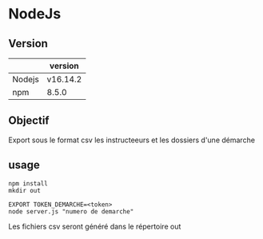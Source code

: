 # NodeJs

## Version 
| | version |
|--|--|
| Nodejs | v16.14.2 |
| npm | 8.5.0 |


## Objectif

Export sous le format csv  les instructeeurs et les dossiers d'une démarche

## usage

```
npm install
mkdir out

EXPORT TOKEN_DEMARCHE=<token>
node server.js "numero de demarche"
```
Les fichiers csv seront généré dans le répertoire out

